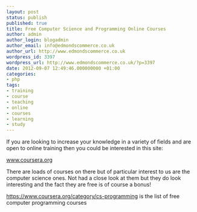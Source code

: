 ```yaml
---
layout: post
status: publish
published: true
title: Free Computer Science and Programming Online Courses
author: admin
author_login: blogadmin
author_email: info@edmondscommerce.co.uk
author_url: http://www.edmondscommerce.co.uk
wordpress_id: 3397
wordpress_url: http://www.edmondscommerce.co.uk/?p=3397
date: 2012-09-07 12:49:46.000000000 +01:00
categories:
- php
tags:
- training
- course
- teaching
- online
- courses
- learning
- study
---
```

If you are looking to increase your knowledge in a variety of fields and are open to online training then you could be interested in this site:

<a href="http://www.coursera.org/" target="_blank">www.coursera.org</a>

There are loads of courses on there but of particular interest to us are the computer science ones. Not had a close look at them but they do look interesting and the fact they are free is of course a bonus!

<a href="https://www.coursera.org/category/cs-programming" target="_blank">https://www.coursera.org/category/cs-programming</a> is the list of free computer programming courses
